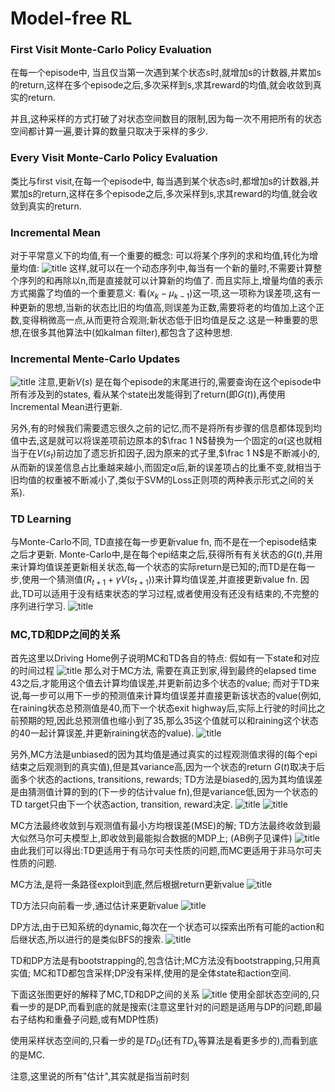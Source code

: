 # Model-free RL

### First Visit Monte-Carlo Policy Evaluation

在每一个episode中, 当且仅当第一次遇到某个状态s时,就增加s的计数器,并累加s的return,这样在多个episode之后,多次采样到s,求其reward的均值,就会收敛到真实的return.

并且,这种采样的方式打破了对状态空间数目的限制,因为每一次不用把所有的状态空间都计算一遍,要计算的数量只取决于采样的多少.

### Every Visit Monte-Carlo Policy Evaluation

类比与first visit,在每一个episode中, 每当遇到某个状态s时,都增加s的计数器,并累加s的return,这样在多个episode之后,多次采样到s,求其reward的均值,就会收敛到真实的return.

### Incremental Mean
对于平常意义下的均值,有一个重要的概念: 可以将某个序列的求和均值,转化为增量均值:
![title](https://raw.githubusercontent.com/HViktorTsoi/gitnote-image/master/gitnote/2019/05/29/1559114588955-1559114588956.png)
这样,就可以在一个动态序列中,每当有一个新的量时,不需要计算整个序列的和再除以n,而是直接就可以计算新的均值了.
而且实际上,增量均值的表示方式揭露了均值的一个重要意义: 看$(x_k-\mu_{k-1})$这一项,这一项称为误差项,这有一种更新的思想,当新的状态比旧的均值高,则误差为正数,需要将老的均值加上这个正数,变得稍微高一点,从而更符合观测;新状态低于旧均值是反之.这是一种重要的思想,在很多其他算法中(如kalman filter),都包含了这种思想.

### Incremental Mente-Carlo Updates

![title](https://raw.githubusercontent.com/HViktorTsoi/gitnote-image/master/gitnote/2019/05/29/1559116484810-1559116484811.png)
注意,更新$V(s)$ 是在每个episode的末尾进行的,需要查询在这个episode中所有涉及到的states, 看从某个state出发能得到了return(即$G(t)$),再使用Incremental Mean进行更新.

另外,有的时候我们需要遗忘很久之前的记忆,而不是将所有步骤的信息都体现到均值中去,这是就可以将误差项前边原本的$\frac 1 N$替换为一个固定的$\alpha$(这也就相当于在$V(s_t)$前边加了遗忘折扣因子,因为原来的式子里,$\frac 1 N$是不断减小的,从而新的误差信息占比重越来越小,而固定$\alpha$后,新的误差项占的比重不变,就相当于旧均值的权重被不断减小了,类似于SVM的Loss正则项的两种表示形式之间的关系).

### TD Learning
与Monte-Carlo不同, TD直接在每一步更新value fn, 而不是在一个episode结束之后才更新. Monte-Carlo中,是在每个epi结束之后,获得所有有关状态的$G(t)$,并用来计算均值误差更新相关状态,每一个状态的实际return是已知的;而TD是在每一步,使用一个猜测值($R_{t+1}+\gamma V(s_{t+1})$)来计算均值误差,并直接更新value fn.
因此,TD可以适用于没有结束状态的学习过程,或者使用没有还没有结束的,不完整的序列进行学习.
![title](https://raw.githubusercontent.com/HViktorTsoi/gitnote-image/master/gitnote/2019/05/29/1559122915954-1559122915955.png)

### MC,TD和DP之间的关系
首先这里以Driving Home例子说明MC和TD各自的特点:
假如有一下state和对应的时间过程
![title](https://raw.githubusercontent.com/HViktorTsoi/gitnote-image/master/gitnote/2019/05/29/1559123066061-1559123066062.png)
那么对于MC方法, 需要在真正到家,得到最终的elapsed time 43之后,才能用这个值去计算均值误差,并更新前边多个状态的value;
而对于TD来说,每一步可以用下一步的预测值来计算均值误差并直接更新该状态的value(例如,在raining状态总预测值是40,而下一个状态exit highway后,实际上行驶的时间比之前预期的短,因此总预测值也缩小到了35,那么35这个值就可以和raining这个状态的40一起计算误差,并更新raining状态的value).
![title](https://raw.githubusercontent.com/HViktorTsoi/gitnote-image/master/gitnote/2019/05/29/1559123079430-1559123079430.png)

另外,MC方法是unbiased的因为其均值是通过真实的过程观测值求得的(每个epi结束之后观测到的真实值),但是其variance高,因为一个状态的return $G(t)$取决于后面多个状态的actions, transitions, rewards;
TD方法是biased的,因为其均值误差是由猜测值计算的到的(下一步的估计value fn),但是variance低,因为一个状态的TD target只由下一个状态action, transition, reward决定.
![title](https://raw.githubusercontent.com/HViktorTsoi/gitnote-image/master/gitnote/2019/05/29/1559124475248-1559124475250.png)
![title](https://raw.githubusercontent.com/HViktorTsoi/gitnote-image/master/gitnote/2019/05/29/1559124485136-1559124485137.png)

MC方法最终收敛到与观测值有最小方均根误差(MSE)的解;
TD方法最终收敛到最大似然马尔可夫模型上,即收敛到最能拟合数据的MDP上;
(AB例子见课件)
![title](https://raw.githubusercontent.com/HViktorTsoi/gitnote-image/master/gitnote/2019/05/30/1559198265839-1559198265840.png)
由此我们可以得出:TD更适用于有马尔可夫性质的问题,而MC更适用于非马尔可夫性质的问题.

MC方法,是将一条路径exploit到底,然后根据return更新value
![title](https://raw.githubusercontent.com/HViktorTsoi/gitnote-image/master/gitnote/2019/05/30/1559198912841-1559198912842.png)

TD方法只向前看一步,通过估计来更新value
![title](https://raw.githubusercontent.com/HViktorTsoi/gitnote-image/master/gitnote/2019/05/30/1559198967117-1559198967129.png)

DP方法,由于已知系统的dynamic,每次在一个状态可以探索出所有可能的action和后继状态,所以进行的是类似BFS的搜索.
![title](https://raw.githubusercontent.com/HViktorTsoi/gitnote-image/master/gitnote/2019/05/30/1559199066281-1559199066282.png)

TD和DP方法是有bootstrapping的,包含估计;MC方法没有bootstrapping,只用真实值;
MC和TD都包含采样;DP没有采样,使用的是全体state和action空间.

下面这张图更好的解释了MC,TD和DP之间的关系
![title](https://raw.githubusercontent.com/HViktorTsoi/gitnote-image/master/gitnote/2019/05/30/1559200593700-1559200593701.png)
使用全部状态空间的,只看一步的是DP,而看到底的就是搜索(注意这里针对的问题是适用与DP的问题,即最右子结构和重叠子问题,或有MDP性质)

使用采样状态空间的,只看一步的是$TD_0$(还有$TD_\lambda$等算法是看更多步的),而看到底的是MC.

注意,这里说的所有"估计",其实就是指当前时刻